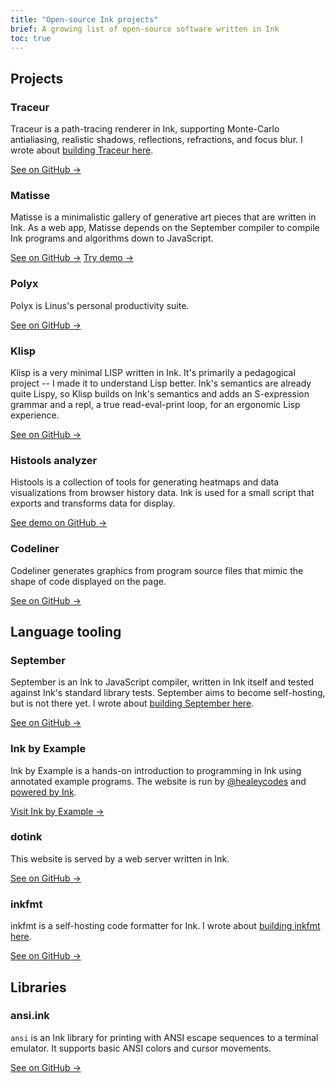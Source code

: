 ```yaml
---
title: "Open-source Ink projects"
brief: A growing list of open-source software written in Ink
toc: true
---
```


## Projects

### Traceur

Traceur is a path-tracing renderer in Ink, supporting Monte-Carlo antialiasing, realistic shadows, reflections, refractions, and focus blur. I wrote about [building Traceur here](/posts/traceur/).

<a href="https://github.com/thesephist/traceur" class="button">See on GitHub &rarr;</a>

### Matisse

Matisse is a minimalistic gallery of generative art pieces that are written in Ink. As a web app, Matisse depends on the September compiler to compile Ink programs and algorithms down to JavaScript.

<a href="https://github.com/thesephist/matisse" class="button">See on GitHub &rarr;</a>
<a href="https://matisse.vercel.app/" class="button">Try demo &rarr;</a>

### Polyx

Polyx is Linus's personal productivity suite.

<a href="https://github.com/thesephist/polyx" class="button">See on GitHub &rarr;</a>

### Klisp

Klisp is a very minimal LISP written in Ink. It's primarily a pedagogical project -- I made it to understand Lisp better. Ink's semantics are already quite Lispy, so Klisp builds on Ink's semantics and adds an S-expression grammar and a repl, a true read-eval-print loop, for an ergonomic Lisp experience.

<a href="https://github.com/thesephist/klisp" class="button">See on GitHub &rarr;</a>

### Histools analyzer

Histools is a collection of tools for generating heatmaps and data visualizations from browser history data. Ink is used for a small script that exports and transforms data for display.

<a href="https://github.com/thesephist/histools" class="button">See demo on GitHub &rarr;</a>

### Codeliner

Codeliner generates graphics from program source files that mimic the shape of code displayed on the page.

<a href="https://github.com/thesephist/codeliner" class="button">See on GitHub &rarr;</a>

## Language tooling

### September

September is an Ink to JavaScript compiler, written in Ink itself and tested against Ink's standard library tests. September aims to become self-hosting, but is not there yet. I wrote about [building September here](/posts/september/).

<a href="https://github.com/thesephist/september" class="button">See on GitHub &rarr;</a>

### Ink by Example

Ink by Example is a hands-on introduction to programming in Ink using annotated example programs. The website is run by [@healeycodes](https://healeycodes.com/) and [powered by Ink](https://github.com/healeycodes/inkbyexample/tree/main/src).

<a href="https://inkbyexample.com/" class="button">Visit Ink by Example &rarr;</a>

### dotink

This website is served by a web server written in Ink.

<a href="https://github.com/thesephist/dotink" class="button">See on GitHub &rarr;</a>

### inkfmt

inkfmt is a self-hosting code formatter for Ink. I wrote about [building inkfmt here](/posts/inkfmt/).

<a href="https://github.com/thesephist/inkfmt" class="button">See on GitHub &rarr;</a>

## Libraries

### ansi.ink

`ansi` is an Ink library for printing with ANSI escape sequences to a terminal emulator. It supports basic ANSI colors and cursor movements.

<a href="https://github.com/thesephist/ansi.ink" class="button">See on GitHub &rarr;</a>


